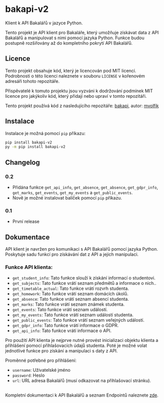 # bakapi-v2
Klient k API Bakalářů v jazyce Python.

Tento projekt je API klient pro Bakaláře, který umožňuje získávat data z API Bakalářů a manipulovat s nimi pomocí jazyka Python. Funkce budou postupně rozšiřovány až do kompletního pokrytí API Bakalářů.

## Licence
Tento projekt obsahuje kód, který je licencován pod MIT licencí. Podrobnosti o této licenci naleznete v souboru `LICENSE` v kořenovém adresáři tohoto repozitáře. 

Přispěvatelé k tomuto projektu jsou vyzváni k dodržování podmínek MIT licence pro jakýkoliv kód, který přidají nebo upraví v tomto repozitáři.

Tento projekt používá kód z nasledujícího repozitáře:
[bakapi](https://github.com/mvolfik/bakapi), autor: [mvolfik](https://github.com/mvolfik)

## Instalace
Instalace je možná pomocí `pip` příkazu:
```bash
pip install bakapi-v2
py -m pip install bakapi-v2
```
## Changelog

### 0.2
- Přidána funkce `get_api_info`, `get_absence`, `get_absence`, `get_gdpr_info`, `get_marks`, `get_events`, `get_my_events` a `get_public_events`.
- Nově je možné instalovat balíček pomocí `pip` příkazu.
### 0.1
- První release 

## Dokumentace
API klient je navržen pro komunikaci s API Bakalářů pomocí jazyka Python. Poskytuje sadu funkcí pro získávání dat z API a jejich manipulaci.

### Funkce API klienta:
- `get_student_info`: Tato funkce slouží k získání informací o studentovi.
- `get_subjects`: Tato funkce vrátí seznam předmětů a informace o nich..
- `get_timetable_actual`: Tato funkce vrátí rozvrh studenta.
- `get_homework`: Tato funkce vrátí seznam domácích úkolů.
- `get_absence`: Tato funkce vrátí seznam absencí studenta.
- `get_marks`: Tato funkce vrátí seznam známek studenta.
- `get_events`: Tato funkce vrátí seznam událostí.
- `get_my_events`: Tato funkce vrátí seznam událostí studenta.
- `get_public_events`: Tato funkce vrátí seznam veřejných událostí.
- `get_gdpr_info`: Tato funkce vrátí informace o GDPR.
- `get_api_info`: Tato funkce vrátí informace o API.

Pro použití API klienta je nejprve nutné provést inicializaci objektu klienta a přihlášení pomocí přihlašovacích údajů studenta. Poté je možné volat jednotlivé funkce pro získání a manipulaci s daty z API.

Proměnné potřebné pro přihlášení:
- `username`: Uživatelské jméno
- `password`: Heslo
- `url`: URL adresa Bakalářů (musí odkazovat na přihlašovací stránku).

##
Kompletní dokumentaci k API Bakalářů a seznam Endpointů naleznete [zde](https://github.com/bakalari-api/bakalari-api-v3).

